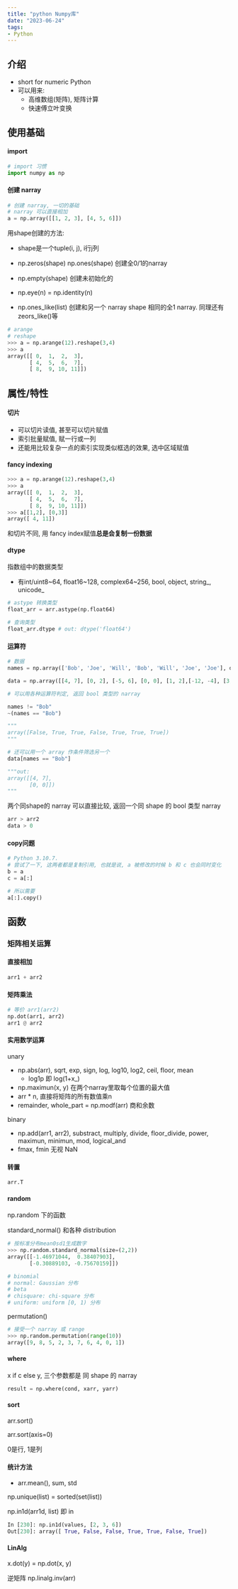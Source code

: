 ```yaml
---
title: "python Numpy库"
date: "2023-06-24"
tags:
- Python
---
```

## 介绍
- short for numeric Python
- 可以用来:
    - 高维数组(矩阵), 矩阵计算
    - 快速傅立叶变换

## 使用基础
#### import
```python
# import 习惯
import numpy as np
```

#### 创建 narray
```python
# 创建 narray, 一切的基础
# narray 可以直接相加
a = np.array([[1, 2, 3], [4, 5, 6]])
```

用shape创建的方法:
- shape是一个tuple(i, j), i行j列
- np.zeros(shape) np.ones(shape) 创建全0/1的narray
- np.empty(shape) 创建未初始化的
- np.eye(n) = np.identity(n)

- np.ones_like(list) 创建和另一个 narray shape 相同的全1 narray. 同理还有 zeors_like()等


```python
# arange
# reshape
>>> a = np.arange(12).reshape(3,4)
>>> a
array([[ 0,  1,  2,  3],
       [ 4,  5,  6,  7],
       [ 8,  9, 10, 11]])
```

## 属性/特性

#### 切片
- 可以切片读值, 甚至可以切片赋值
- 索引批量赋值, 赋一行或一列
- 还能用比较复杂一点的索引实现类似框选的效果, 选中区域赋值

#### fancy indexing
```python
>>> a = np.arange(12).reshape(3,4)
>>> a
array([[ 0,  1,  2,  3],
       [ 4,  5,  6,  7],
       [ 8,  9, 10, 11]])
>>> a[[1,2], [0,3]]
array([ 4, 11])
```

和切片不同, 用 fancy index赋值**总是会复制一份数据**

#### dtype
指数组中的数据类型
- 有int/uint8~64, float16~128, complex64~256, bool, object, string_, unicode_

```python
# astype 转换类型
float_arr = arr.astype(np.float64)

# 查询类型
float_arr.dtype # out: dtype('float64')
```

#### 运算符
```python
# 数据
names = np.array(['Bob', 'Joe', 'Will', 'Bob', 'Will', 'Joe', 'Joe'], dtype='<U4')

data = np.array([[4, 7], [0, 2], [-5, 6], [0, 0], [1, 2],[-12, -4], [3, 4]])
```

```python
# 可以用各种运算符判定, 返回 bool 类型的 narray

names != "Bob"
~(names == "Bob")

"""
array([False, True, True, False, True, True, True])
"""

# 还可以用一个 array 作条件筛选另一个
data[names == "Bob"]

"""out:
array([[4, 7], 
       [0, 0]])
"""
```

两个同shape的 narray 可以直接比较, 返回一个同 shape 的 bool 类型 narray

```python
arr > arr2
data > 0
```



#### copy问题
```Python
# Python 3.10.7.
# 尝试了一下, 这两者都是复制引用, 也就是说, a 被修改的时候 b 和 c 也会同时变化
b = a
c = a[:]

# 所以需要
a[:].copy()
```

## 函数

### 矩阵相关运算

#### 直接相加
```python
arr1 + arr2
```

#### 矩阵乘法
```python
# 等价 arr1(arr2)
np.dot(arr1, arr2)
arr1 @ arr2
```

#### 实用数学运算
unary
- np.abs(arr), sqrt, exp, sign, log, log10, log2, ceil, floor, mean
    - log1p 即 log(1+x_)
- np.maximun(x, y) 在两个narray里取每个位置的最大值
- arr * n, 直接将矩阵的所有数值乘n
- remainder, whole_part = np.modf(arr) 商和余数

binary
- np.add(arr1, arr2), substract, multiply, divide, floor_divide, power, maximun, minimun, mod, logical_and
- fmax, fmin 无视 NaN

#### 转置
```python
arr.T
```

#### random
np.random 下的函数

standard_normal() 和各种 distribution
```python
# 按标准分布mean0sd1生成数字
>>> np.random.standard_normal(size=(2,2))
array([[-1.46971044,  0.38407903],
       [-0.30889103, -0.75670159]])

# binomial
# normal: Gaussian 分布
# beta
# chisquare: chi-square 分布
# uniform: uniform [0, 1) 分布
```

permutation()
```python
# 接受一个 narray 或 range
>>> np.random.permutation(range(10))
array([9, 8, 5, 2, 3, 7, 6, 4, 0, 1])
```

#### where
x if c else y, 三个参数都是 同 shape 的 narray
```python
result = np.where(cond, xarr, yarr)
```

#### sort
arr.sort()

arr.sort(axis=0)

0是行, 1是列

#### 统计方法
- arr.mean(), sum, std

np.unique(list) = sorted(set(list))

np.in1d(arr1d, list)  即 in
```python
In [230]: np.in1d(values, [2, 3, 6]) 
Out[230]: array([ True, False, False, True, True, False, True])
```

#### LinAlg
x.dot(y) = np.dot(x, y)

逆矩阵 np.linalg.inv(arr)